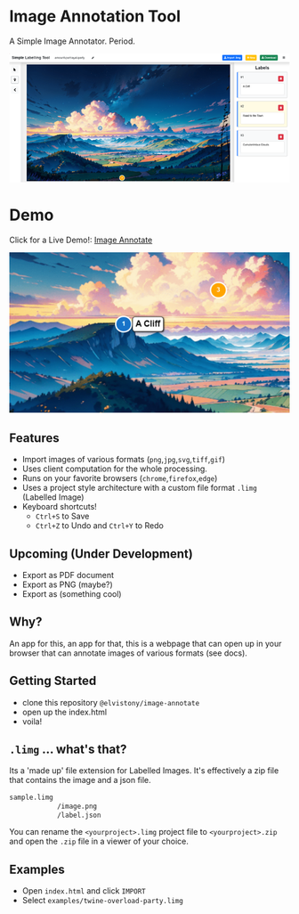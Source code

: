 # Image Annotation Tool
A Simple Image Annotator. Period.

![A Screenshot of the annotator tool in action!](/examples/screenshots/demo.png)

# Demo
Click for a Live Demo!: [Image Annotate](https://elvistony.dev/image-annotate)

![A Screenshot of the annotator tool in action!](/examples/screenshots/close-up.png)
## Features
- Import images of various formats (`png`,`jpg`,`svg`,`tiff`,`gif`)
- Uses client computation for the whole processing.
- Runs on your favorite browsers (`chrome`,`firefox`,`edge`)
- Uses a project style architecture with a custom file format `.limg` (Labelled Image)
- Keyboard shortcuts!  
    - `Ctrl+S` to Save
    - `Ctrl+Z` to Undo and `Ctrl+Y` to Redo

## Upcoming (Under Development)
- Export as PDF document
- Export as PNG (maybe?)
- Export as (something cool)


## Why?
An app for this, an app for that, this is a webpage that can open up in your browser that can annotate images of various formats (see docs). 

## Getting Started
- clone this repository `@elvistony/image-annotate`
- open up the index.html
- voila!

## `.limg` ... what's that?
Its a 'made up' file extension for Labelled Images. It's effectively a zip file that contains the image and a json file.

```
sample.limg
            /image.png
            /label.json
```
You can rename the `<yourproject>.limg` project file to `<yourproject>.zip` and open the `.zip` file in a viewer of your choice.

## Examples
- Open `index.html` and click `IMPORT`
- Select `examples/twine-overload-party.limg` 


